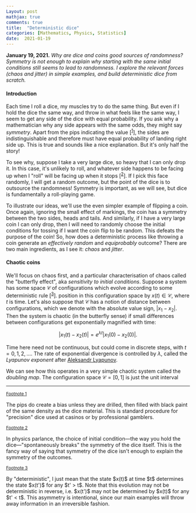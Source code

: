 ```yaml
---
Layout: post
mathjax: true
comments: true
title:  "Deterministic dice"
categories: [Mathematics, Physics, Statistics]
date:  2021-01-19
---
```


**January 19, 2021.** *Why are dice and coins good sources of
  randomness? Symmetry is not enough to explain why starting with the
  same initial conditions still seems to lead to randomness. I explore
  the relevant forces (chaos and jitter) in simple examples, and build
  deterministic dice from scratch.*

#### Introduction

Each time I roll a dice, my muscles try to do the same thing. But even
if I hold the dice the same way, and throw in what feels like the same
way, I seem to get any side of the dice with equal probability.
If you ask why a mathematician why any side appears with the same
odds, they might say *symmetry*. Apart from the pips indicating the
value [<sup><a id="fnr.1" name="fnr.1" class="footref" href="#fn.1">1</a></sup>], the sides are indistinguishable and therefore must have equal
probability of landing right side up.
This is true and sounds like a nice explanation.
But it's only half the story!

To see why, suppose I take a very large dice, so heavy that I can only
drop it.
In this case, it's unlikely to roll, and whatever side happens to be
facing up when I "roll" will be facing up when it stops [<sup><a id="fnr.2" name="fnr.2" class="footref" href="#fn.2">2</a></sup>].
If I pick this face randomly, I will get a random outcome, but the
point of the dice is to outsource the randomness!
Symmetry is important, as we will see, but dice is fundamentally a roll-playing game.

To illustrate our ideas, we'll use the even simpler example of
flipping a coin.
Once again, ignoring the small effect of markings, the coin has a
symmetry between the two sides, heads and tails.
And similarly, if I have a very large coin I can only drop, then I
will need to randomly choose the initial conditions for tossing if I
want the coin flip to be random.
This defeats the purpose of the coin!
So, how does a deterministic process like throwing a coin generate an
*effectively random* and *equiprobably* outcome?
There are two main ingredients, as I see it: *chaos* and *jitter*.

#### Chaotic coins

We'll focus on chaos first, and a particular characterisation of chaos
called the "butterfly effect", aka *sensitivity to initial
conditions*.
Suppose a system has some space $\mathcal{C}$ of configurations which
evolve according to some deterministic rule [<sup><a id="fnr.3" name="fnr.3" class="footref" href="#fn.3">3</a></sup>].
position in this configuration space by $x(t) \in \mathcal{C}$, where
$t$ is time.
Let's also suppose that $\mathcal{C}$ has a notion of distance between
configurations, which we denote with the absolute value sign, $|x_1 -
x_2|$.
Then the system is chaotic (in the butterfly sense) if small
differences between configurations get exponentially magnified with
time:

$$
|x_1(t) - x_2(t)| = e^{\lambda t}|x_1(0) - x_2(0)|.
$$

Time here need not be continuous, but could come in discrete steps,
with $t = 0, 1, 2, \ldots$.
The rate of exponential divergence is controlled by $\lambda$, called
the *Lyapunov exponent* after
[Aleksandr Lyapunov](https://en.wikipedia.org/wiki/Aleksandr_Lyapunov).
<!-- There are all sorts of generalisations and subtleties, but all the
important ideas can be seen with a single Lyapunov exponent. -->
We can see how this operates in a very simple chaotic system called
the *doubling map*.
The configuration space $\mathcal{C} = [0, 1]$ is just the unit interval

---

<div class="footdef"><sup><a id="fn.1" name="fn.1" class="footnum"
href="#fnr.1">Footnote 1</a></sup> <p class="footpara">
The pips do create a bias unless they are drilled, then filled with
black paint of the same density as the dice material. This is standard
procedure for "precision" dice used at casinos or by professional gamblers.
</p></div>

<div class="footdef"><sup><a id="fn.2" name="fn.2" class="footnum"
href="#fnr.2">Footnote 2</a></sup> <p class="footpara">
In physics parlance, the choice of initial condition—the way you
hold the dice—"spontaneously breaks" the symmetry of the dice
itself. This is the fancy way of saying that symmetry of the dice
isn't enough to explain the symmetry of the outcomes.
</p></div>

<div class="footdef"><sup><a id="fn.3" name="fn.3" class="footnum"
href="#fnr.3">Footnote 3</a></sup> <p class="footpara">
By "deterministic", I just mean that the state $x(t)$ at time $t$
determines the state $x(t')$ for any $t' > t$.
Note that this evolution may not be deterministic in reverse,
i.e. $x(t')$ may not be determined by $x(t)$ for any $t' < t$. This
asymmetry is intentional, since our main examples will throw away
information in an irreversible fashion.
</p></div>
